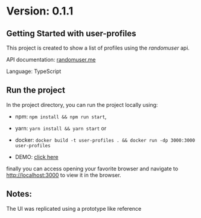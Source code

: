 # Version: 0.1.1
## Getting Started with user-profiles

This project is created to show a list of profiles using the *randomuser* api.

API documentation: <a href="https://randomuser.me/" target="_blank">randomuser.me</a>

Language: TypeScript

## Run the project

In the project directory, you can run the project locally using:

 * npm: `npm install && npm run start`,


 * yarn: `yarn install && yarn start` or


 * docker: `docker build -t user-profiles . && docker run -dp 3000:3000 user-profiles`


 * DEMO: <a href="https://caraque.github.io/user-profiles" target="_blank">click here</a>

finally you can access opening your favorite browser and navigate to
<a href="http://localhost:3000" target="_blank">http://localhost:3000</a> to view it in the browser.

## Notes:

  The UI was replicated using a prototype like reference

